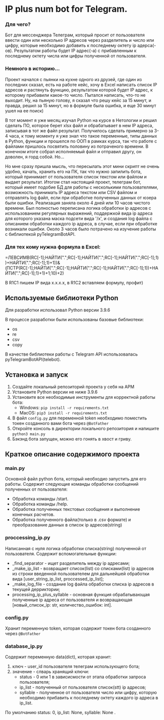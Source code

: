 # IP plus num bot for Telegram.

### Для чего?
Бот для мессенджера Телеграм, который просит от пользователя ввести один или несколько IP адресов через разделитель и число или цифру, которые необходимо добавить к  последнему октету ip адерса(-ов). Результатом работы будет IP адрес(-а) с прибавленным к последнему октету числа или цифры полученной от пользователя.

### Немного в историю...
Проект начался c пьянки на кухне одного из друзей, где один из последних сказал, есть на работе кейс, хочу в Excel написать список IP адресов и растянуть функцию, результатом которой будет IP адрес, к которому прибавили какое-то число. Пытался написать, что-то не  выходит. Ну, на пьяную голову, я сказал что решу кейс за 15 минут, и правда, решил за 15 минут, но в формуле была ошибка, и еще 30 минут ушел на ее поиск)

В тот момент я уже месяц изучал Python на курсе в Нетологии и решил сделать ПО, которое берет xlsx файл и обрабатывает в нем IP адреса, записывая в тот же файл результат. Получилось сделать примерно за 3-4 часа, к тому моменту я уже знал что такое переменные, типы данных в Python, функции и прошелся по ООП в рамках курса, так что работе с файлами пришлось посвятить половину из потраченого времени. В конечном итоге собрал исполняемый файл и отправил другу, он доволен, я горд собой. Но...

Но мне сразу пришла мысль, что пересылать этот мини скрипт не очень удобно, качать, хранить его на ПК, так что нужно запилить бота, который принимает от пользователя список текстом или файлом и выдает результат. Итогом стал настоящий проект, телеграм бот, который имеет подобие БД для работы с несколькими пользователями, возможность принимать IP адреса текстом или CSV файлом и отправлять log файл, если при обработке полученных данных от юзера были ошибки. Реализация заняла около 4 дней или 10 часов чистого времени. Был полностью переписана логика обработки ip адресов с использованием регулярных выражений, поддержкой вида ip адреса для которого указана маска подсети вида '/x', и создания log файла с описанием обработки каждого ip адреса, в  случае, если при обработке возникали ошибки. Около 3 часов было потрачено на изучение работы с библиотекой pyTelegramBotAPI.

### Для тех кому нужна формула в Excel:
=ЛЕВСИМВ(RC[-1];НАЙТИ(".";RC[-1];НАЙТИ(".";RC[-1];НАЙТИ(".";RC[-1];1))+НАЙТИ(".";RC[-1];1)+1))&(ПСТР(RC[-1];НАЙТИ(".";RC[-1];НАЙТИ(".";RC[-1];НАЙТИ(".";RC[-1];1))+НАЙТИ(".";RC[-1];1)+1)+1;10)+2)

В R1C1 пишем IP вида x.x.x.x, в R1C2 вставляем формулу, профит) 

## Используемые библиотеки Python
Для разработки использовал Python версии 3.9.6

В процессе разработки были использованы базовые библиотеки:
* os
* re
* csv
* copy

В качестве библиотеки работы с Telegram API использовалась pyTelegramBotAPI(telebot).

## Установка и запуск
1. Создайте локальный репозиторий проекта у себя на АРМ
2. Установите Python версии не ниже 3.9.6
3. Установите все необходимые инструменты для корректной работы бота:
    * Windows: ```pip install -r requirements.txt```
    * MacOS: ```pip3 install -r requirements.txt```
4. В файл ```config.py``` для переменной token необходимо поместить токен созданного вами бота через ```@BotFather```
5. Откройте консоль в директории локального репозитория и напишите ```python3 main.py```
6. Бэкэнд бота запущен, можно его гонять в хвост и гриву.

## Краткое описание содержимого проекта
### main.py
Основной файл python бота, который необходио запустить для его работы. Содержит следующие команды обработки сообщений полученных от пользователя:
* Обработка команды /start.
* Обработка команды /help.
* Обработка полученных текстовых сообщения и выполнение конечных расчетов.
* Обработка полученного файла(только в .csv формате) и преобразование данных в список ip адресов(string)

### proccessing_ip.py
Написанная с нуля логика обработки списка(string) полученной от пользователя. Содержит вспомогательные функции:
* _find_separator - ищет разделитель между ip адресами;
* _make_ip_list - возвращает список(list) со списками(list) ip адресов из строки введенной пользователем для дальнейшей обработки вида [user_string_ip_list, proccessed_ip_list];
* _make_log_file - создание log файла обработки списка ip адресов в текущей дерриктории;
* processing_ip_plus_syllable - основная функция обрабатывающая полученные ip адреса от пользователя и возвращающая [новый_список_ip: str, количество_ошибок: int].

### config.py
Хранит переменную token, которая содержит токен бота созданного через ```@BotFather```

### database_ip.py
Содержит переменную data(dict), которая хранит:
1. ключ - user_id пользователя телеграм использующего бота;
2. значение - слварь хранящий ключи:
    * status - 0 или 1 в зависисмости от этапа обработки запроса пользователя;
    * ip_list - полученный от пользователя список(stt) ip адресов;
    * syllable - полученное от пользователя число или цифру, которую необходимо прибавить к последнему октету каждого ip адреса в ip_list.
       
По умолчанию status: 0, ip_list: None, syllable: None .
